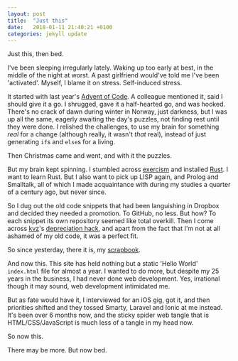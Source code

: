 ```yaml
---
layout: post
title:  "Just this"
date:   2018-01-11 21:40:21 +0100
categories: jekyll update
---
```

Just this, then bed.

I've been sleeping irregularly lately. Waking up too early at best, in the middle of the night at worst. A past girlfriend would've told me I've been 'activated'. Myself, I blame it on stress. Self-induced stress.

It started with last year's [Advent of Code](http://adventofcode.com). A colleague mentioned it, said I should give it a go. I shrugged, gave it a half-hearted go, and was hooked. There's no crack of dawn during winter in Norway, just darkness, but I was up all the same, eagerly awaiting the day's puzzles, not finding rest until they were done. I relished the challenges, to use my brain for something _real_ for a change (although really, it wasn't _that_ real), instead of just generating `if`s and `else`s for a living.

Then Christmas came and went, and with it the puzzles.

But my brain kept spinning. I stumbled across [exercism](http://exercism.io) and installed [Rust](https://en.wikipedia.org/wiki/Rust_(programming_language)). I want to learn Rust. But I also want to pick up LISP again, and Prolog and Smalltalk, all of which I made acquaintance with during my studies a quarter of a century ago, but never since.

So I dug out the old code snippets that had been languishing in Dropbox and decided they needed a promotion. To GitHub, no less. But how? To each snippet its own repository seemed like total overkill. Then I come across [kvz](http://kvz.io)'s [depreciation hack](http://kvz.io/blog/2014/02/21/how-to-deprecate-projects-on-github/), and apart from the fact that I'm not at all ashamed of my old code, it was a perfect fit.

So since yesterday, there it is, my [scrapbook](https://github.com/andersblehr/Scrapbook). 

And now this. This site has held nothing but a static 'Hello World' `index.html` file for almost a year. I wanted to do more, but despite my 25 years in the business, I had never done web development. Yes, irrational though it may sound, web development intimidated me.

But as fate would have it, I interviewed for an iOS gig, got it, and then priorities shifted and they tossed Smarty, Laravel and Ionic at me instead. It's been over 6 months now, and the sticky spider web tangle that is HTML/CSS/JavaScript is much less of a tangle in my head now.

So now this.

There may be more. But now bed.